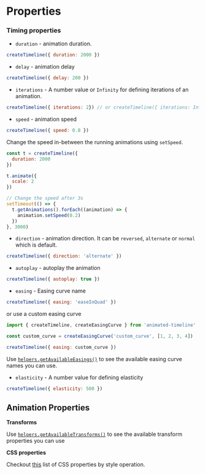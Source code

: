 # Properties

### Timing properties

* `duration` - animation duration.

```js
createTimeline({ duration: 2000 })
```

* `delay` - animation delay

```js
createTimeline({ delay: 200 })
```

* `iterations` - A number value or `Infinity` for defining iterations of an animation.

```js
createTimeline({ iterations: 2}) // or createTimeline({ iterations: Infinity })
```

* `speed` - animation speed

```js
createTimeline({ speed: 0.8 })
```

Change the speed in-between the running animations using `setSpeed`.

```js
const t = createTimeline({
  duration: 2000
})

t.animate({
  scale: 2
})

// Change the speed after 3s
setTimeout(() => {
  t.getAnimations().forEach((animation) => {
    animation.setSpeed(0.2)
  })
}, 3000)
```

* `direction` - animation direction. It can be `reversed`, `alternate` or `normal` which is default.

```js
createTimeline({ direction: 'alternate' })
```

* `autoplay` - autoplay the animation

```js
createTimeline({ autoplay: true })
```

* `easing` - Easing curve name

```js
createTimeline({ easing: 'easeInQuad' })
```

or use a custom easing curve

```js
import { createTimeline, createEasingCurve } from 'animated-timeline'

const custom_curve = createEasingCurve('custom_curve', [1, 2, 3, 4])

createTimeline({ easing: custom_curve })
```

Use [`helpers.getAvailableEasings()`](./helpers#reading-information) to see the available easing curve names you can use.

* `elasticity` - A number value for defining elasticity

```js
createTimeline({ elasticity: 500 })
```

## Animation Properties

**Transforms**

Use [`helpers.getAvailableTransforms()`](./helpers.md#reading-information) to see the available transform properties you can use


**CSS properties**

Checkout [this](https://docs.google.com/spreadsheets/d/1Hvi0nu2wG3oQ51XRHtMv-A_ZlidnwUYwgQsPQUg1R2s/pub?single=true&gid=0&output=html) list of CSS properties by style operation.
